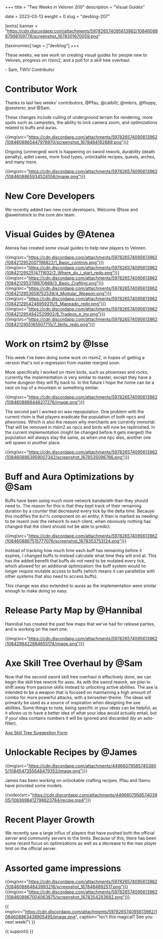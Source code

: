 +++
title = "Two Weeks in Veloren 200"
description = "Visual Guides"

date = 2023-03-13
weight = 0
slug = "devblog-207"

[extra]
banner = "https://cdn.discordapp.com/attachments/597826574095613962/1084608867998109776/screenshot_1678301670059.png"

[taxonomies]
tags = ["devblog"]
+++

These weeks, we see work on creating visual guides for people new to Veloren, progress on rtsim2, and a poll for a skill tree overhaul.

\- Sam, TWiV Contributor

# Contributor Work

Thanks to last two weeks' contributors, @Pfau, @catb0t, @imbris, @floppy, @zesterer, and @Sam.

These changes include culling of underground terrain for rendering, more spots such as campsites, the ability to lock camera zoom, and optimizations related to buffs and auras.

{{img(src="https://cdn.discordapp.com/attachments/597826574095613962/1084608865447976970/screenshot_1678484192889.png")}}

Ongoing (unmerged) work is happening on sword rework, durability (death penalty), adlet caves, more food types, unlockable recipes, quests, arches, and many more.

{{img(src="https://cdn.discordapp.com/attachments/597826574095613962/1084608865934524556/image.png")}}

# New Core Developers

We recently added two new core developers. Welcome @Isse and @aweinstock to the core dev team.

# Visual Guides by @Atenea

Atenea has created some visual guides to help new players to Veloren.

{{img(src="https://cdn.discordapp.com/attachments/597826574095613962/1084212952007196822/1_Basic_controls.png")}}
{{img(src="https://cdn.discordapp.com/attachments/597826574095613962/1084212952514711632/2_Where_do_i_start_redo.png")}}
{{img(src="https://cdn.discordapp.com/attachments/597826574095613962/1084212953118670868/3_Basic_Crafting.png")}}
{{img(src="https://cdn.discordapp.com/attachments/597826574095613962/1084212953659752539/4_Modular_Weapon.png")}}
{{img(src="https://cdn.discordapp.com/attachments/597826574095613962/1084212954246959215/5_Mapeado_redo.png")}}
{{img(src="https://cdn.discordapp.com/attachments/597826574095613962/1084212954842529902/6_Tradeos_e_inv.png")}}
{{img(src="https://cdn.discordapp.com/attachments/597826574095613962/1084212955165507715/7_Skills_redo.png")}}

# Work on rtsim2 by @Isse

This week I've been doing some work on rtsim2, in hopes of getting a version that's not a regression from master merged soon.

More specifically I worked on rtsim birds, such as phoenixes and rocks, currently the implementation is very similar to master, except they have a home dungeon they will fly back to. In the future I hope the home can be a nest on top of a mountain or something similar.

{{img(src="https://cdn.discordapp.com/attachments/597826574095613962/1084608866446217276/image.png")}}

The second part I worked on was repopulation. One problem with the current rtsim is that players eradicate the population of both npcs and pheonixes. Which is also the reason why merchants are currently immortal. That will be removed in rtsim2 as npcs and birds will now be replinished. In the current implementation (might be changed before it gets merged) the population will always stay the same, as when one npc dies, another one will spawn in another place.

{{img(src="https://cdn.discordapp.com/attachments/597826574095613962/1084608863959007342/screenshot_1678535096766.png")}}

# Buff and Aura Optimizations by @Sam

Buffs have been using much more network bandwidth than they should need to. The reason for this is that they kept track of their remaining duration by a counter that decreased every tick by the delta time. Because this modifies the `Buffs` component on an entity, it then is marked as needing to be resent over the network to each client, when obviously nothing has changed that the client should not be able to predict.

{{img(src="https://cdn.discordapp.com/attachments/597826574095613962/1084608867515777076/screenshot_1678353753124.png")}}

Instead of tracking how much time each buff has remaining before it expires, I changed buffs to instead calculate what time they will end at. This has the added benefit that buffs do not need to be mutated every tick, which allowed for an additional optimization: the buff system would no longer require mutable access to buffs (which means it can parallelize with other systems that also need to access buffs).

This change was also extended to auras as the implementation were similar enough to make doing so easy.

# Release Party Map by @Hannibal

Hannibal has created the past few maps that we've had for release parties, and is working on the next one.

{{img(src="https://cdn.discordapp.com/attachments/597826574095613962/1084296422884655174/image.png")}}

# Axe Skill Tree Overhaul by @Sam

Now that the second sword skill tree overhaul is effectively done, we can begin the skill tree rework for axes. As with the sword rework, we plan to shift away from passive skills instead to unlocking active abilities. The axe is intended to be a weapon that is focused on maintaining a high amount of combo for more powerful attacks, with a berserker-theme. The ideas will primarily be used as a source of inspiration when designing the axe abilities. Some things to note, being specific in your ideas can be helpful, as it allows us to have a better idea of what your idea would actually entail, but if your idea contains numbers it will be ignored and discarded (by an auto-filter).

[Axe Skill Tree Suggestion Form](https://docs.google.com/forms/d/1adVTa1AH7QQpTs-EePAMufWYo_jNLeAfe3nn0_bf6K4)


# Unlockable Recipes by @James

{{img(src="https://cdn.discordapp.com/attachments/449660795857403905/1084547355648479352/image.png")}}

James has been working on unlockable crafting recipes. Pfau and Gemu have provided some models.

{{video(src="https://cdn.discordapp.com/attachments/449660795857403905/1083698412798623784/recipe.mp4")}}

# Recent Player Growth

We recently saw a large influx of players that have pushed both the official server and community servers to the limits. Because of this, there has been some recent focus on optimizations as well as a decrease to the max player limit on the official server.

# Assorted game impressions

{{img(src="https://cdn.discordapp.com/attachments/597826574095613962/1084608864843993218/screenshot_1678484892517.png")}}
{{img(src="https://cdn.discordapp.com/attachments/597826574095613962/1084608867004063875/screenshot_1678354283682.png")}}

{{
    img(src="https://cdn.discordapp.com/attachments/597826574095613962/1084608863438905495/image.png",
    caption="Isn't this magical? See you next week!")
}}

{{ support() }}

